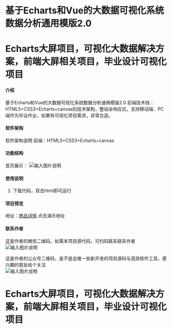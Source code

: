 # 基于Echarts和Vue的大数据可视化系统数据分析通用模版2.0
# Echarts大屏项目，可视化大数据解决方案，前端大屏相关项目，毕业设计可视化项目

#### 介绍
基于Echarts和Vue的大数据可视化系统数据分析通用模版2.0
前端技术栈：HTML5+CSS3+Echarts+canvas的技术架构，整站全响应式，支持移动端、PC端作为毕设作业，如果有可视化项目需求，非常合适。


#### 软件架构
软件架构说明
前端：HTML5+CSS3+Echarts+canvas

#### 功能结构
首页展示：
![输入图片说明](https://foruda.gitee.com/images/1686909585308541101/753f63b5_12344531.png "屏幕截图")

#### 使用说明
1. 下载代码，双击html即可运行
 

#### 项目预览
地址：[商品详情](https://www.xunmaw.com/shop/detail/1669632786738982913)
点击演示地址 


#### 联系作者
这是作者的微信二维码，如需本项目源代码，可扫码联系联系作者  
![输入图片说明](https://foruda.gitee.com/images/1686894535274358664/e47e420b_12344531.png "屏幕截图")


这是作者的公众号二维码，是不是会推一些新开发的项目源码与高效软件工具，感兴趣的朋友给个关注  
![输入图片说明](https://foruda.gitee.com/images/1686894544806258193/39444070_12344531.png "屏幕截图")
# Echarts大屏项目，可视化大数据解决方案，前端大屏相关项目，毕业设计可视化项目
